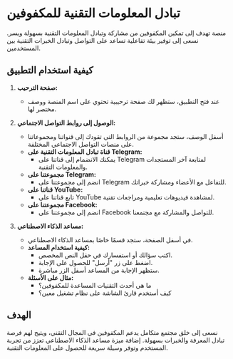 # تبادل المعلومات التقنية للمكفوفين

منصة تهدف إلى تمكين المكفوفين من مشاركة وتبادل المعلومات التقنية بسهولة ويسر. نسعى إلى توفير بيئة تفاعلية تساعد على التواصل وتبادل الخبرات التقنية بين المستخدمين.

## كيفية استخدام التطبيق

1. **صفحة الترحيب:**
   - عند فتح التطبيق، ستظهر لك صفحة ترحيبية تحتوي على اسم المنصة ووصف مختصر لها.

2. **الوصول إلى روابط التواصل الاجتماعي:**
   - أسفل الوصف، ستجد مجموعة من الروابط التي تقودك إلى قنواتنا ومجموعاتنا على منصات التواصل الاجتماعي المختلفة.
   - **قناة تبادل المعلومات التقنية على Telegram:**
     - يمكنك الانضمام إلى قناتنا على Telegram لمتابعة آخر المستجدات والمعلومات التقنية.
   - **مجموعتنا على Telegram:**
     - انضم إلى مجموعتنا على Telegram للتفاعل مع الأعضاء ومشاركة خبراتك.
   - **قناتنا على YouTube:**
     - تابع قناتنا على YouTube لمشاهدة فيديوهات تعليمية ومراجعات تقنية.
   - **مجموعتنا على Facebook:**
     - انضم إلى مجموعتنا على Facebook للتواصل والمشاركة مع مجتمعنا.

3. **مساعد الذكاء الاصطناعي:**
   - في أسفل الصفحة، ستجد قسمًا خاصًا بمساعد الذكاء الاصطناعي.
   - **كيفية استخدام المساعد:**
     - اكتب سؤالك أو استفسارك في حقل النص المخصص.
     - اضغط على زر "أرسل" للحصول على الإجابة.
     - ستظهر الإجابة من المساعد أسفل الزر مباشرة.
   - **مثال على الأسئلة:**
     - ما هي أحدث التقنيات المساعدة للمكفوفين؟
     - كيف أستخدم قارئ الشاشة على نظام تشغيل معين؟

## الهدف

نسعى إلى خلق مجتمع متكامل يدعم المكفوفين في المجال التقني، ويتيح لهم فرصة تبادل المعرفة والخبرات بسهولة. إضافة ميزة مساعد الذكاء الاصطناعي تعزز من تجربة المستخدم وتوفر وسيلة سريعة للحصول على المعلومات التقنية.